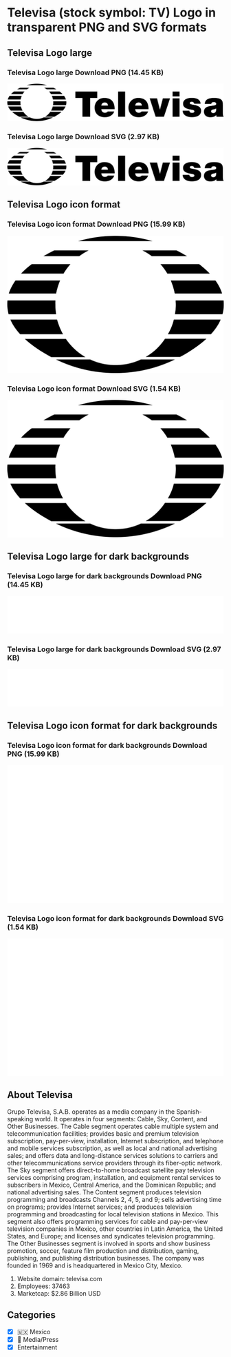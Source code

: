 # Televisa (stock symbol: TV) Logo in transparent PNG and SVG formats

## Televisa Logo large

### Televisa Logo large Download PNG (14.45 KB)

![Televisa Logo large Download PNG (14.45 KB)](/img/orig/TV_BIG-41a01824.png)

### Televisa Logo large Download SVG (2.97 KB)

![Televisa Logo large Download SVG (2.97 KB)](/img/orig/TV_BIG-145bb9fa.svg)

## Televisa Logo icon format

### Televisa Logo icon format Download PNG (15.99 KB)

![Televisa Logo icon format Download PNG (15.99 KB)](/img/orig/TV-f5faef6d.png)

### Televisa Logo icon format Download SVG (1.54 KB)

![Televisa Logo icon format Download SVG (1.54 KB)](/img/orig/TV-c832b6c9.svg)

## Televisa Logo large for dark backgrounds

### Televisa Logo large for dark backgrounds Download PNG (14.45 KB)

![Televisa Logo large for dark backgrounds Download PNG (14.45 KB)](/img/orig/TV_BIG.D-73b33880.png)

### Televisa Logo large for dark backgrounds Download SVG (2.97 KB)

![Televisa Logo large for dark backgrounds Download SVG (2.97 KB)](/img/orig/TV_BIG.D-1bd8485b.svg)

## Televisa Logo icon format for dark backgrounds

### Televisa Logo icon format for dark backgrounds Download PNG (15.99 KB)

![Televisa Logo icon format for dark backgrounds Download PNG (15.99 KB)](/img/orig/TV.D-606ed153.png)

### Televisa Logo icon format for dark backgrounds Download SVG (1.54 KB)

![Televisa Logo icon format for dark backgrounds Download SVG (1.54 KB)](/img/orig/TV.D-f4eb0640.svg)

## About Televisa

Grupo Televisa, S.A.B. operates as a media company in the Spanish-speaking world. It operates in four segments: Cable, Sky, Content, and Other Businesses. The Cable segment operates cable multiple system and telecommunication facilities; provides basic and premium television subscription, pay-per-view, installation, Internet subscription, and telephone and mobile services subscription, as well as local and national advertising sales; and offers data and long-distance services solutions to carriers and other telecommunications service providers through its fiber-optic network. The Sky segment offers direct-to-home broadcast satellite pay television services comprising program, installation, and equipment rental services to subscribers in Mexico, Central America, and the Dominican Republic; and national advertising sales. The Content segment produces television programming and broadcasts Channels 2, 4, 5, and 9; sells advertising time on programs; provides Internet services; and produces television programming and broadcasting for local television stations in Mexico. This segment also offers programming services for cable and pay-per-view television companies in Mexico, other countries in Latin America, the United States, and Europe; and licenses and syndicates television programming. The Other Businesses segment is involved in sports and show business promotion, soccer, feature film production and distribution, gaming, publishing, and publishing distribution businesses. The company was founded in 1969 and is headquartered in Mexico City, Mexico.

1. Website domain: televisa.com
2. Employees: 37463
3. Marketcap: $2.86 Billion USD


## Categories
- [x] 🇲🇽 Mexico
- [x] 📰 Media/Press
- [x] Entertainment

